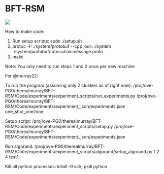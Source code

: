 # BFT-RSM

![](https://github.com/gupta-suyash/BFT-RSM/workflows/Demo/badge.svg?event=push)


How to make code:
1. Run setup scripts: sudo ./setup.sh
2. protoc -I=./system/protobuf --cpp_out=./system ./system/protobuf/crosschainmessage.proto
3. make

Note: You only need to run steps 1 and 2 once per new machine


For @murray22: 

To run the program (assuming only 2 clusters as of right now): /proj/ove-PG0/therealmurray/BFT-RSM/Code/experiments/experiment_scripts/run_experiments.py /proj/ove-PG0/therealmurray/BFT-RSM/Code/experiments/experiment_json/experiments.json one_shot_one2one

Setup script: /proj/ove-PG0/therealmurray/BFT-RSM/Code/experiments/experiment_scripts/setup.py /proj/ove-PG0/therealmurray/BFT-RSM/Code/experiments/experiment_json/experiments.json

Run algorand: /proj/ove-PG0/therealmurray/BFT-RSM/Code/experiments/experiment_scripts/algorand/setup_algorand.py 1 2 4 test1

Kill all python processes: killall -9 ssh; pkill python
